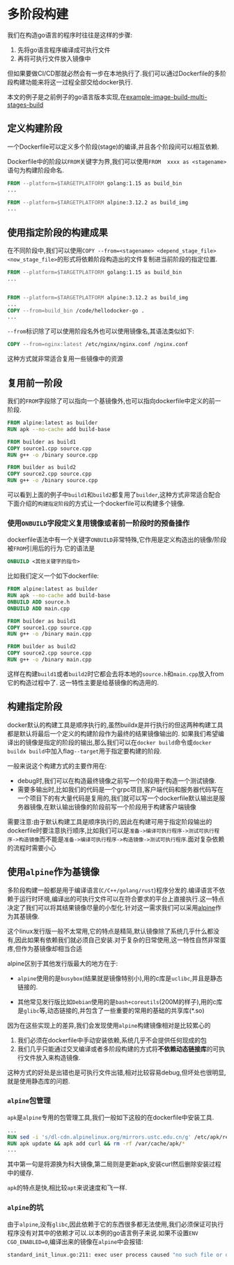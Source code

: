 # 多阶段构建

我们在构造go语言的程序时往往是这样的步骤:

1. 先将go语言程序编译成可执行文件
2. 再将可执行文件放入镜像中

但如果要做CI/CD那就必然会有一步在本地执行了.我们可以通过Dockerfile的多阶段构建功能来将这一过程全部交给docker执行.

本文的例子是之前例子的go语言版本实现,在[example-image-build-multi-stages-build](https://github.com/hsz1273327/TutorialForDocker/tree/example-image-build-multi-stages-build)

## 定义构建阶段

一个Dockerfile可以定义多个阶段(stage)的编译,并且各个阶段间可以相互依赖.

Dockerfile中的阶段以`FROM`关键字为界,我们可以使用`FROM  xxxx as <stagename>`语句为构建阶段命名.

```dockerfile
FROM --platform=$TARGETPLATFORM golang:1.15 as build_bin
...

FROM --platform=$TARGETPLATFORM alpine:3.12.2 as build_img
...

```

## 使用指定阶段的构建成果

在不同阶段中,我们可以使用`COPY --from=<stagename> <depend_stage_file> <now_stage_file>`的形式将依赖阶段构造出的文件复制进当前阶段的指定位置.

```dockerfile
FROM --platform=$TARGETPLATFORM golang:1.15 as build_bin
...


FROM --platform=$TARGETPLATFORM alpine:3.12.2 as build_img
...
COPY --from=build_bin /code/hellodocker-go .
...

```

`--from`标识除了可以使用阶段名外也可以使用镜像名,其语法类似如下:

```dockerfile
COPY --from=nginx:latest /etc/nginx/nginx.conf /nginx.conf
```

这种方式就非常适合复用一些镜像中的资源

## 复用前一阶段

我们的`FROM`字段除了可以指向一个基镜像外,也可以指向dockerfile中定义的前一阶段.

```dockerfile
FROM alpine:latest as builder
RUN apk --no-cache add build-base

FROM builder as build1
COPY source1.cpp source.cpp
RUN g++ -o /binary source.cpp

FROM builder as build2
COPY source2.cpp source.cpp
RUN g++ -o /binary source.cpp
```

可以看到上面的例子中`build1`和`build2`都复用了`builder`,这种方式非常适合配合下面介绍的`构建指定阶段`的方式让一个dockerfile可以构建多个镜像.

### 使用`ONBUILD`字段定义复用镜像或者前一阶段时的预备操作

dockerfile语法中有一个关键字`ONBUILD`非常特殊,它作用是定义构造出的镜像/阶段被`FROM`引用后的行为.它的语法是

```dockerfile
ONBUILD <其他关键字的指令>
```

比如我们定义一个如下dockerfile:

```dockerfile
FROM alpine:latest as builder
RUN apk --no-cache add build-base
ONBUILD ADD source.h
ONBUILD ADD main.cpp

FROM builder as build1
COPY source1.cpp source.cpp
RUN g++ -o /binary main.cpp

FROM builder as build2
COPY source2.cpp source.cpp
RUN g++ -o /binary main.cpp
```

这样在构建`build1`或者`build2`时它都会去将本地的`source.h`和`main.cpp`放入from它的构造过程中了.
这一特性主要是给基镜像的构造用的.

## 构建指定阶段

docker默认的构建工具是顺序执行的,虽然buildx是并行执行的但这两种构建工具都是默认将最后一个定义的构建阶段作为最终的结果镜像输出的.
如果我们希望编译出的镜像是指定的阶段的输出,那么我们可以在`docker build`命令或`docker buildx build`中加入flag`--target`用于指定要构建的阶段.

一般来说这个构建方式的主要作用在:

+ debug时,我们可以在构造最终镜像之前写一个阶段用于构造一个测试镜像.
+ 需要多输出时,比如我们的代码是一个grpc项目,客户端代码和服务器代码写在一个项目下的有大量代码是复用的,我们就可以写一个dockerfile默认输出是服务器镜像,在默认输出镜像的阶段前写一个阶段用于构建客户端镜像

需要注意:由于默认构建工具是顺序执行的,因此在构建可用于指定阶段输出的dockerfile时要注意执行顺序,比如我们可以是`准备->编译可执行程序->测试可执行程序->构造镜像`而不能是`准备->编译可执行程序->构造镜像->测试可执行程序`.面对复杂依赖的流程时需要小心

## 使用`alpine`作为基镜像

多阶段构建一般都是用于编译语言(`C/C++/golang/rust`)程序分发的.编译语言不依赖于运行时环境,编译出的可执行文件可以在符合要求的平台上直接执行.这一特点决定了我们可以将其结果镜像尽量的小型化.针对这一需求我们可以采用[alpine](https://registry.hub.docker.com/_/alpine)作为其基镜像.

这个linux发行版一般不太常用,它的特点是精简,默认镜像除了系统几乎什么都没有,因此如果有依赖我们就必须自己安装.对于复杂的日常使用,这一特性自然非常蛋疼,但作为基镜像却相当合适

alpine区别于其他发行版最大的地方在于:

+ `alpine`使用的是`busybox`(结果就是镜像特别小),用的c库是`uclibc`,并且是静态链接的.

+ 其他常见发行版比如`Debian`使用的是`bash+coreutils`(200M的样子),用的c库是`glibc`等,动态链接的,并包含了一些重要的常用的基础的共享库(*.so)

因为在这些实现上的差异,我们会发现使用`alpine`构建镜像相对是比较累心的

1. 我们必须在dockerfile中手动安装依赖,系统几乎不会提供任何现成的包
2. 我们几乎只能通过交叉编译或者多阶段构建的方式将**不依赖动态链接库**的可执行文件放入来构造镜像.

这种方式的好处是出错也是可执行文件出错,相对比较容易debug,但坏处也很明显,就是使用静态库的问题.

### `alpine`包管理

`apk`是`alpine`专用的包管理工具,我们一般如下这般的在dockerfile中安装工具.

```dockerfile
...
RUN sed -i 's/dl-cdn.alpinelinux.org/mirrors.ustc.edu.cn/g' /etc/apk/repositories
RUN apk update && apk add curl && rm -rf /var/cache/apk/*
...
```

其中第一句是将源换为科大镜像,第二局则是更新apk,安装curl然后删除安装过程中的缓存.

`apk`的特点是快,相比较`apt`来说速度和飞一样.

### `alpine`的坑

由于`alpine`,没有`glibc`,因此依赖于它的东西很多都无法使用,我们必须保证可执行程序没有对其中的依赖才可以.以本例的go语言例子来说.如果不设置`ENV CGO_ENABLED=0`,编译出来的镜像在`alpine`中会报错:

```bash
standard_init_linux.go:211: exec user process caused "no such file or directory"
```

